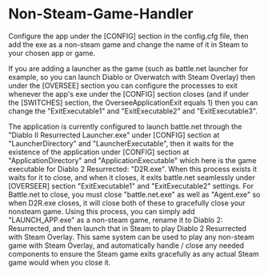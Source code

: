 # Non-Steam-Game-Handler
Configure the app under the [CONFIG] section in the config.cfg file, then add the exe as a non-steam game and change the name of it in Steam to your chosen app or game.


If you are adding a launcher as the game (such as battle.net launcher for example, so you can launch Diablo or Overwatch with Steam Overlay) then under the [OVERSEE] section you can configure the processes to exit whenever the app's exe under the [CONFIG] section closes (and if under the [SWITCHES] section, the OverseeApplicationExit equals 1) then you can change the "ExitExecutable1" and "ExitExecutable2" and "ExitExecutable3".


The application is currently configured to launch battle.net through the "Diablo II Resurrected Launcher.exe" under [CONFIG] section at "LauncherDirectory" and "LauncherExecutable", then it waits for the existence of the application under [CONFIG] section at "ApplicationDirectory" and "ApplicationExecutable" which here is the game executable for Diablo 2 Resurrected: "D2R.exe". When this process exists it waits for it to close, and when it closes, it exits battle.net seamlessly under [OVERSEER] section "ExitExecutable1" and "ExitExecutable2" settings. For Battle.net to close, you must close "battle.net.exe" as well as "Agent.exe" so when D2R.exe closes, it will close both of these to gracefully close your nonsteam game. Using this process, you can simply add "LAUNCH_APP.exe" as a non-steam game, rename it to Diablo 2: Resurrected, and then launch that in Steam to play Diablo 2 Resurrected with Steam Overlay. This same system can be used to play any non-steam game with Steam Overlay, and automatically handle / close any needed components to ensure the Steam game exits gracefully as any actual Steam game would when you close it.
